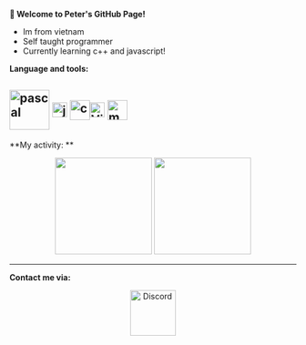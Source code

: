 
**👋 Welcome to Peter's GitHub Page!**
- Im from vietnam 
-  Self taught programmer
-    Currently learning c++ and javascript!

**Language and tools:**


<img align="middle" alt="pascal" width="70px" src="https://wiki.freepascal.org/images/4/4f/fpc_running_logo.gif" /> <img align="middle" alt="js" width="26px" src="https://i.imgur.com/3u1wzwE.png" /> <img align="middle" alt="c++" width="35px" src="https://i.imgur.com/h0oxKKq.png" /><img align="middle" alt="Visual Studio Code" width="26px" src="https://i.imgur.com/LwSdAlE.png" /> <img align="middle" alt="mongodb" width="35x" src="https://imgur.com/xN5cFRr.png" />
--
**My activity: **

<p align="center">
  <img height="170" src="https://github-readme-stats.vercel.app/api?username=peterProgramer&count_private=true&theme=tokyonight" />
  <img height="170" src="https://github-readme-stats.vercel.app/api/top-langs/?username=peterProgramer&layout=compact&theme=tokyonight" />
</p>


---
**Contact me via:**
<p align="center">
<a href="https://discord.com/users/797266146000633888">
    <img src="https://user-images.githubusercontent.com/59381835/92191514-d649ad80-ee18-11ea-9bc4-e95c7a122a99.png" alt="Discord" width="80"/>
